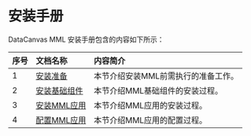 # 安装手册
DataCanvas MML 安装手册包含的内容如下所示：

| 序号 | 文档名称 | 内容简介 |
| :--- | :--- | :--- |
| 1 | [安装准备](install_guide/01_install_preparation.md) | 本节介绍安装MML前需执行的准备工作。 |
| 2 | [安装基础组件](install_guide/02_install_basic_components.md) | 本节介绍MML基础组件的安装过程。 |
| 3 | [安装MML应用](install_guide/03_install_app.md) | 本节介绍MML应用的安装过程。 |
| 4 | [配置MML应用](install_guide/04_config_app.md) | 本节介绍MML应用的配置过程。 |


